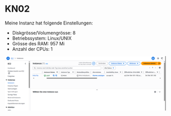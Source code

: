 # KN02

Meine Instanz hat folgende Einstellungen:

- Diskgrösse/Volumengrösse: 8
- Betriebssystem: Linux/UNIX
- Grösse des RAM: 957 Mi
- Anzahl der CPUs: 1

![Instanzen](https://github.com/finndomeisen/M346/blob/main/KN02/img/Instanz.png)
